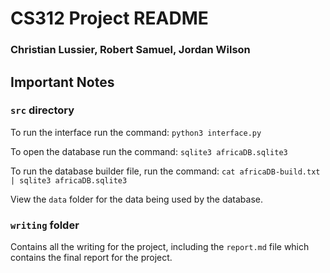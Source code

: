 # CS312 Project README
### Christian Lussier, Robert Samuel, Jordan Wilson
## Important Notes
### `src` directory
To run the interface run the command: `python3 interface.py`

To open the database run the command: `sqlite3 africaDB.sqlite3`

To run the database builder file, run the command: `cat africaDB-build.txt | sqlite3 africaDB.sqlite3`

View the `data` folder for the data being used by the database.

### `writing` folder

Contains all the writing for the project, including the `report.md` file which contains the final report for the project.
